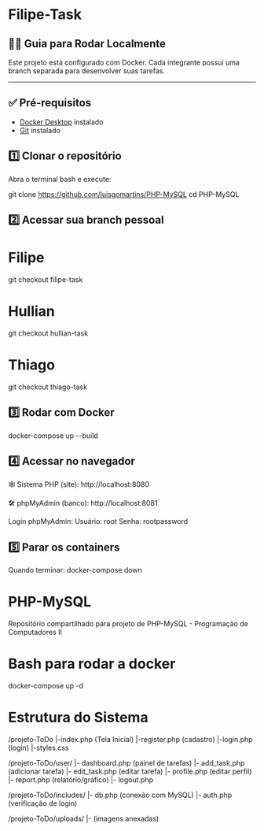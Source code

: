 # Filipe-Task
## 🧑‍💻 Guia para Rodar Localmente

Este projeto está configurado com Docker. Cada integrante possui uma branch separada para desenvolver suas tarefas.

---

## ✅ Pré-requisitos
- [Docker Desktop](https://www.docker.com/products/docker-desktop) instalado
- [Git](https://git-scm.com) instalado

## 1️⃣ Clonar o repositório
Abra o terminal bash e execute:

git  clone https://github.com/luisgomartins/PHP-MySQL
cd PHP-MySQL

## 2️⃣ Acessar sua branch pessoal

# Filipe
git checkout filipe-task
# Hullian
git checkout hullian-task
# Thiago
git checkout thiago-task

## 3️⃣ Rodar com Docker 
docker-compose up --build

## 4️⃣ Acessar no navegador
🕸️ Sistema PHP (site):
http://localhost:8080

🛠️ phpMyAdmin (banco):
http://localhost:8081

Login phpMyAdmin:
Usuário: root
Senha: rootpassword

## 5️⃣ Parar os containers
Quando terminar:
docker-compose down

# PHP-MySQL
Repositório compartilhado para projeto de PHP-MySQL - Programação de Computadores II
# Bash para rodar a docker
docker-compose up -d



# Estrutura do Sistema
/projeto-ToDo
|-index.php (Tela Inicial)
|-register.php (cadastro)
|-login.php (login)
|-styles.css

/projeto-ToDo/user/
|- dashboard.php (painel de tarefas)
|- add_task.php (adicionar tarefa)
|- edit_task.php (editar tarefa)
|- profile.php (editar perfil)
|- report.php (relatório/gráfico)
|- logout.php

/projeto-ToDo/includes/
|- db.php (conexão com MySQL)
|- auth.php (verificação de login)

/projeto-ToDo/uploads/
|- (imagens anexadas)
